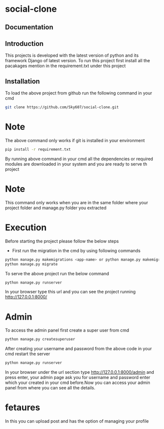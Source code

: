 # social-clone

## Documentation

## Introduction

This projects  is developed with the latest version of python and its framework Django of latest version. To run this project first install all the pacakages mention in the requirement.txt under this  project

## Installation
To load the above project from github run the following command in your cmd
```sh
git clone https://github.com/Sky607/social-clone.git
```
# Note 
The above command only works if git is installed in your environment
```sh
pip install -r requirement.txt
```
By running above command in your cmd all the dependencies or required modules are downloaded in your system and you are ready to serve th project


# Note
This command only works when you are in the same folder where your project folder and manage.py folder you extracted

# Execution

Before starting the project please follow the below steps
- First run the migration in the cmd by using following commands
```sh
python manage.py makemigrations <app-name> or python manage.py makemigrations
python manage.py migrate
```
To serve the above project run the below command 
```sh
python manage.py runserver
```
In your browser type this url and you can see the project running 
http://127.0.0.1:8000/

# Admin
To access the admin panel first create a super user from cmd 
```sh
python manage.py createsuperuser
```
After creating your username and password from the above code in your  cmd restart the server

```sh 
python manage.py runserver
```
In your browser under the url section type http://127.0.0.1:8000/admin and press enter, your admin page ask you for username and password enter which your created in your cmd before.Now you can access your admin panel from where you can see all the details.
 # fetaures 
 In this you can upload post and has the option of managing your profile 
